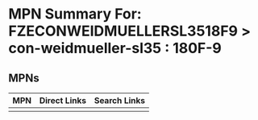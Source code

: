 



# MPN Summary For: FZECONWEIDMUELLERSL3518F9 > con-weidmueller-sl35 : 180F-9

## MPNs
  

|MPN|Direct Links|Search Links|
| :--- | :--- | :--- |
||||
